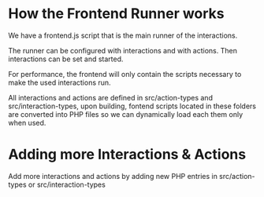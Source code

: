 # How the Frontend Runner works

We have a frontend.js script that is the main runner of the interactions.

The runner can be configured with interactions and with actions. Then
interactions can be set and started.

For performance, the frontend will only contain the scripts necessary to make
the used interactions run.

All interactions and actions are defined in src/action-types and src/interaction-types, upon building, fontend scripts located in these folders are converted into PHP files so we can dynamically load each them only when used.

# Adding more Interactions & Actions

Add more interactions and actions by adding new PHP entries in src/action-types or src/interaction-types
